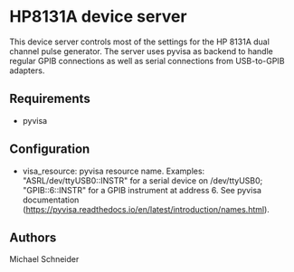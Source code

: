 # HP8131A device server
This device server controls most of the settings for the HP 8131A dual channel pulse generator. The server uses pyvisa as backend to handle regular GPIB connections as well as serial connections from USB-to-GPIB adapters.

## Requirements
* pyvisa

## Configuration
* visa_resource: pyvisa resource name. Examples: "ASRL/dev/ttyUSB0::INSTR" for a serial device on /dev/ttyUSB0; "GPIB::6::INSTR" for a GPIB instrument at address 6. See pyvisa documentation (https://pyvisa.readthedocs.io/en/latest/introduction/names.html).

## Authors
Michael Schneider
